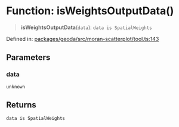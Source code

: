 # Function: isWeightsOutputData()

> **isWeightsOutputData**(`data`): `data is SpatialWeights`

Defined in: [packages/geoda/src/moran-scatterplot/tool.ts:143](https://github.com/GeoDaCenter/openassistant/blob/36f516b8229288259590b2d9dab3b10cbfc3cbfd/packages/geoda/src/moran-scatterplot/tool.ts#L143)

## Parameters

### data

`unknown`

## Returns

`data is SpatialWeights`
